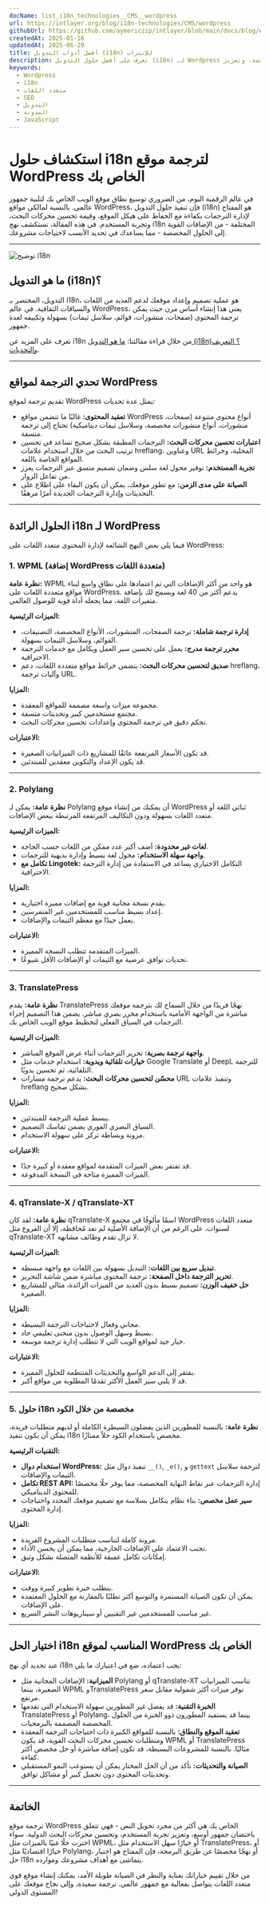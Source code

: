 ```yaml
---
docName: list_i18n_technologies__CMS__wordpress
url: https://intlayer.org/blog/i18n-technologies/CMS/wordpress
githubUrl: https://github.com/aymericzip/intlayer/blob/main/docs/blog/en/list_i18n_technologies/CMS/wordpress.md
createdAt: 2025-01-16
updatedAt: 2025-06-29
title: أفضل أدوات التدويل (i18n) للإنترات
description: تعرف على أفضل حلول التدويل (i18n) لـ Wordpress لتجاوز تحديات الترجمة، وتعزيز SEO، وتقديم تجربة ويب عالمية سلسة.
keywords:
  - Wordpress
  - i18n
  - متعدد اللغات
  - SEO
  - التدويل
  - المدونة
  - JavaScript
---
```


# استكشاف حلول i18n لترجمة موقع WordPress الخاص بك

في عالم الرقمية اليوم، من الضروري توسيع نطاق موقع الويب الخاص بك لتلبية جمهور عالمي. بالنسبة لمالكي مواقع WordPress، فإن تنفيذ حلول التدويل (i18n) هو المفتاح لإدارة الترجمات بكفاءة مع الحفاظ على هيكل الموقع، وقيمة تحسين محركات البحث، وتجربة المستخدم. في هذه المقالة، نستكشف نهج i18n المختلفة - من الإضافات القوية إلى الحلول المخصصة - مما يساعدك في تحديد الأنسب لاحتياجات مشروعك.

---

![توضيح i18n](https://github.com/aymericzip/intlayer/blob/main/docs/blog/assets/i18n.webp)

## ما هو التدويل (i18n)؟

التدويل، المختصر بـ i18n، هو عملية تصميم وإعداد موقعك لدعم العديد من اللغات والسياقات الثقافية. في عالم WordPress، يعني هذا إنشاء أساس مرن حيث يمكن ترجمة المحتوى (صفحات، منشورات، قوائم، سلاسل ثيمات) بسهولة وتكييفه لعدة جمهور.

تعرف على المزيد عن i18n من خلال قراءة مقالتنا: [ما هو التدويل (i18n)؟ التعريف والتحديات](https://github.com/aymericzip/intlayer/blob/main/docs/blog/ar/what_is_internationalization.md).

---

## تحدي الترجمة لمواقع WordPress

تقديم ترجمة لموقع WordPress يمثل عدة تحديات:

- **تعقيد المحتوى:** غالبًا ما تتضمن مواقع WordPress أنواع محتوى متنوعة (صفحات، منشورات، أنواع منشورات مخصصة، وسلاسل ثيمات ديناميكية) تحتاج إلى ترجمة متسقة.
- **اعتبارات تحسين محركات البحث:** الترجمات المطبقة بشكل صحيح تساعد في تحسين ترتيب البحث من خلال استخدام علامات hreflang، وعناوين URL المحلية، وخرائط المواقع الخاصة باللغة.
- **تجربة المستخدم:** توفير محول لغة سلس وضمان تصميم متسق عبر الترجمات يعزز من تفاعل الزوار.
- **الصيانة على مدى الزمن:** مع تطور موقعك، يمكن أن يكون البقاء على اطلاع على التحديثات وإدارة الترجمات الجديدة أمرًا مرهقًا.

---

## الحلول الرائدة i18n لـ WordPress

فيما يلي بعض النهج الشائعة لإدارة المحتوى متعدد اللغات على WordPress:

### 1. WPML (إضافة WordPress متعددة اللغات)

**نظرة عامة:**
WPML هو واحد من أكثر الإضافات التي تم اعتمادها على نطاق واسع لبناء مواقع متعددة اللغات على WordPress. يدعم أكثر من 40 لغة ويسمح لك بإضافة متغيرات اللغة، مما يجعله أداة قوية للوصول العالمي.

**الميزات الرئيسية:**

- **إدارة ترجمة شاملة:** ترجمة الصفحات، المنشورات، الأنواع المخصصة، التصنيفات، القوائم، وسلاسل الثيمات بسهولة.
- **محرر ترجمة مدرج:** يعمل على تحسين سير العمل ويكامل مع خدمات الترجمة الاحترافية.
- **صديق لتحسين محركات البحث:** يتضمن خرائط مواقع متعددة اللغات، دعم hreflang، وآليات ترجمة URL.

**المزايا:**

- مجموعة ميزات واسعة مصممة للمواقع المعقدة.
- مجتمع مستخدمين كبير وتحديثات متسقة.
- تحكم دقيق في ترجمة المحتوى وإعدادات تحسين محركات البحث.

**الاعتبارات:**

- قد تكون الأسعار المرتفعة عائقًا للمشاريع ذات الميزانيات الصغيرة.
- قد يكون الإعداد والتكوين معقدين للمبتدئين.

---

### 2. Polylang

**نظرة عامة:**
يمكن لـ Polylang أن يمكنك من إنشاء موقع WordPress ثنائي اللغة أو متعدد اللغات بسهولة ودون التكاليف المرتفعة المرتبطة ببعض الإضافات.

**الميزات الرئيسية:**

- **لغات غير محدودة:** أضف أكبر عدد ممكن من اللغات حسب الحاجة.
- **واجهة سهلة الاستخدام:** محول لغة بسيط وإدارة بديهية للترجمات.
- **تكامل مع Lingotek:** التكامل الاختياري يساعد في الاستفادة من إدارة الترجمة الاحترافية.

**المزايا:**

- يقدم نسخة مجانية قوية مع إضافات مميزة اختيارية.
- إعداد بسيط مناسب للمستخدمين غير المتمرسين.
- يعمل جيدًا مع معظم الثيمات والإضافات.

**الاعتبارات:**

- الميزات المتقدمة تتطلب النسخة المميزة.
- تحديات توافق عرضية مع الثيمات أو الإضافات الأقل شيوعًا.

---

### 3. TranslatePress

**نظرة عامة:**
يقدم TranslatePress نهجًا فريدًا من خلال السماح لك بترجمة موقعك مباشرة من الواجهة الأمامية باستخدام محرر بصري مباشر. يضمن هذا التصميم إجراء الترجمات في السياق الفعلي لتخطيط موقع الويب الخاص بك.

**الميزات الرئيسية:**

- **واجهة ترجمة بصرية:** تحرير الترجمات أثناء عرض الموقع المباشر.
- **خيارات تلقائية ويدوية:** استخدام خدمات مثل Google Translate أو DeepL للترجمة التلقائية، ثم تحسين يدويًا.
- **محسّن لتحسين محركات البحث:** يدعم ترجمة مسارات URL وتنفيذ علامات hreflang بشكل صحيح.

**المزايا:**

- يبسط عملية الترجمة للمبتدئين.
- السياق البصري الفوري يضمن تماسك التصميم.
- مرونة وبساطة تركز على سهولة الاستخدام.

**الاعتبارات:**

- قد تفتقر بعض الميزات المتقدمة لمواقع معقدة أو كبيرة جدًا.
- الميزات المميزة متاحة في النسخة المدفوعة.

---

### 4. qTranslate-X / qTranslate-XT

**نظرة عامة:**
لقد كان qTranslate-X اسمًا مألوفًا في مجتمع WordPress متعدد اللغات لسنوات. على الرغم من أن الإضافة الأصلية لم تعد مُحافظة، إلا أن الفروع مثل qTranslate-XT لا تزال تقدم وظائف مشابهة.

**الميزات الرئيسية:**

- **تبديل سريع بين اللغات:** التبديل بسهولة بين اللغات مع واجهة مبسطة.
- **تحرير الترجمة داخل الصفحة:** ترجمة المحتوى مباشرة ضمن شاشة التحرير.
- **حل خفيف الوزن:** تصميم بسيط بدون العديد من الميزات الزائدة، مثالي للمشاريع الصغيرة.

**المزايا:**

- مجاني وفعال لاحتياجات الترجمة البسيطة.
- بسيط وسهل الوصول بدون منحنى تعليمي حاد.
- خيار جيد لمواقع الويب التي لا تتطلب إدارة ترجمة موسعة.

**الاعتبارات:**

- يفتقر إلى الدعم الواسع والتحديثات المنتظمة للحلول المميزة.
- قد لا يلبي سير العمل الأكثر تقدمًا المطلوبة من مواقع أكبر.

---

### 5. حلول i18n مخصصة من خلال الكود

**نظرة عامة:**
بالنسبة للمطورين الذين يفضلون السيطرة الكاملة أو لديهم متطلبات فريدة، يمكن أن يكون تنفيذ i18n مخصص باستخدام الكود حلاً ممتازًا.

**التقنيات الرئيسية:**

- **استخدام دوال WordPress:** تنفيذ دوال مثل `__()`, `_e()`, و `gettext` لترجمة سلاسل الثيمات والإضافات.
- **تكامل REST API:** إدارة الترجمات عبر نقاط النهاية المخصصة، مما يوفر حلًا مخصصًا للمحتوى الديناميكي.
- **سير عمل مخصص:** بناء نظام يتكامل بسلاسة مع تصميم موقعك المحدد واحتياجات إدارة المحتوى.

**المزايا:**

- مرونة كاملة لتناسب متطلبات المشروع الفريدة.
- تجنب الاعتماد على الإضافات الخارجية، مما يمكن أن يحسن الأداء.
- إمكانات تكامل عميقة للأنظمة المتصلة بشكل وثيق.

**الاعتبارات:**

- يتطلب خبرة تطوير كبيرة ووقت.
- يمكن أن تكون الصيانة المستمرة والتوسع أكثر تطلبًا بالمقارنة مع الحلول المعتمدة على الإضافات.
- غير مناسب للمستخدمين غير التقنيين أو سيناريوهات النشر السريع.

---

## اختيار الحل i18n المناسب لموقع WordPress الخاص بك

عند تحديد أي نهج i18n يجب اعتماده، ضع في اعتبارك ما يلي:

- **الميزانية:** الإضافات المجانية مثل Polylang أو qTranslate-XT تناسب الميزانيات الصغيرة، بينما WPML وTranslatePress توفر ميزات أكثر شمولية مقابل سعر مرتفع.
- **الخبرة التقنية:** قد يفضل غير المطورين سهولة الاستخدام التي تقدمها TranslatePress أو Polylang، بينما قد يستفيد المطورون ذوو الخبرة من الحلول المخصصة المصممة بالبرمجيات.
- **تعقيد الموقع والنطاق:** بالنسبة للمواقع الكبيرة ذات احتياجات الترجمة المعقدة ومتطلبات تحسين محركات البحث القوية، قد يكون WPML أو TranslatePress مثاليًا. بالنسبة للمشروعات البسيطة، قد تكون إضافة مباشرة أو حل مخصص أكثر كفاءة.
- **الصيانة والتحديثات:** تأكد من أن الحل المختار يمكن أن يستوعب النمو المستقبلي وتحديثات المحتوى دون تحميل كبير أو مشاكل توافق.

---

## الخاتمة

ترجمة موقع WordPress الخاص بك هي أكثر من مجرد تحويل النص - فهي تتعلق باحتضان جمهور أوسع، وتعزيز تجربة المستخدم، وتحسين محركات البحث الدولية. سواء اخترت حلًا غنيًا بالميزات مثل WPML، أو خيارًا سهل الاستخدام مثل TranslatePress، أو خيارًا اقتصاديًا مثل Polylang، أو نهجًا مخصصًا عن طريق البرمجة، فإن المفتاح هو اختيار حل i18n يتماشى مع أهداف مشروعك وموارده.

من خلال تقييم خياراتك بعناية والنظر في الصيانة طويلة الأمد، يمكنك إنشاء موقع قوي متعدد اللغات يتواصل بفعالية مع جمهور عالمي. ترجمة سعيدة، وإلى نجاح موقعك على المستوى الدولي!
